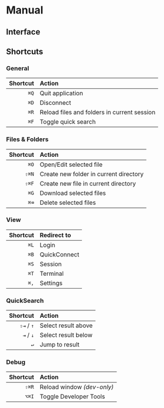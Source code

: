 # Manual

## Interface

## Shortcuts

### General

| Shortcut | Action |
| -------: | :----- |
| `⌘Q`     | Quit application
| `⌘D`     | Disconnect
| `⌘R`     | Reload files and folders in current session
| `⌘F`     | Toggle quick search

### Files & Folders

| Shortcut | Action |
| -------: | :----- |
| `⌘O`     | Open/Edit selected file
| `⇧⌘N`    | Create new folder in current directory
| `⇧⌘F`    | Create new file in current directory
| `⌘G`     | Download selected files
| `⌘⌫`     | Delete selected files


### View

| Shortcut | Redirect to |
| -------: | :---------- |
| `⌘L`     | Login
| `⌘B`     | QuickConnect
| `⌘S`     | Session
| `⌘T`     | Terminal
| `⌘,`     | Settings

### QuickSearch

| Shortcut | Action |
| -------: | :----- |
| `⇧⇥` / `↑`| Select result above
| `⇥` / `↓`| Select result below
| `↵`      | Jump to result

### Debug

| Shortcut | Action |
| -------: | :----- |
| `⇧⌘R`    | Reload window *(dev-only)*
| `⌥⌘I`    | Toggle Developer Tools

